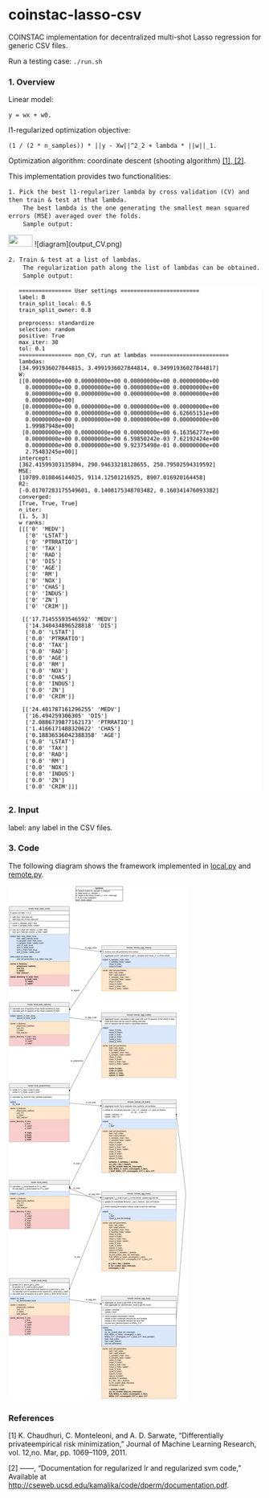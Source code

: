 # coinstac-lasso-csv
COINSTAC implementation for decentralized multi-shot Lasso regression for generic CSV files.

Run a testing case: `./run.sh`


### 1. Overview
Linear model: 

    y = wx + w0.
l1-regularized optimization objective:

    (1 / (2 * n_samples)) * ||y - Xw||^2_2 + lambda * ||w||_1. 

Optimization algorithm:
    coordinate descent (shooting algorithm) [[1], [2]](#2).

This implementation provides two functionalities:

    1. Pick the best l1-regularizer lambda by cross validation (CV) and then train & test at that lambda.
        The best lambda is the one generating the smallest mean squared errors (MSE) averaged over the folds.
        Sample output:
<img src="https://github.com/favicon.ico" height="24" width="48">       
![diagram](output_CV.png)

    2. Train & test at a list of lambdas.   
        The regularization path along the list of lambdas can be obtained.
        Sample output:
![diagram](output_nonCV.png)

### 2. Input
label: any label in the CSV files. 



### 3. Code
The following diagram shows the framework implemented in [local.py](scripts/local.py) and [remote.py](scripts/remote.py).

![diagram](decentralized_lasso.png)


### References
<a id="1">[1]</a> 
 K.  Chaudhuri,  C.  Monteleoni,  and  A.  D.  Sarwate,  “Differentially  privateempirical risk minimization,” Journal of Machine Learning Research, vol. 12,no. Mar, pp. 1069–1109, 2011.

<a id="2">[2]</a> 
 ——, “Documentation for regularized lr and regularized svm code,” Available at http://cseweb.ucsd.edu/kamalika/code/dperm/documentation.pdf. 
